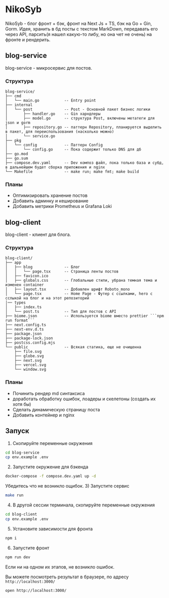 # NikoSyb

NikoSyb - блог фронт + бэк, фронт на Next Js + TS, бэк на Go + Gin, Gorm. Идея, хранить в бд посты с текстом MarkDown, передавать его через API, парсить(я нашел какую-то либу, но она чет не очень) на фронте и рендерить.

## blog-service

blog-service - микросервис для постов.

### Структура
```
blog-service/
├── cmd
│   └── main.go           -- Entry point
├── internal
│   └── post              -- Post - Основной пакет бизнес логики
│       ├── handler.go    -- Gin харндлеры
│       ├── model.go      -- структура Post, включены метатеги для json и gorm
│       ├── repository.go -- паттерн Repository, планируется выделить в пакет, для переиспользования (насколько можно)
│       └── service.go
├── pkg
│   └── config            -- Паттерн Config
│       └── config.go     -- Пока содержит только DNS для дб
├── go.mod               
├── go.sum
├── compose.dev.yaml      -- Dev композ файл, пока только база и субд, в дальнейшем будет сборка приложения и nginx
└── Makefile              -- make run; make fmt; make build
```
### Планы

- Оптимизировать хранение постов
- Добавить админку и кеширование
- Добавить метрики Prometheus и Grafana Loki

## blog-client

blog-client - клиент для блога.

### Структура
```
blog-client/
├── app
│   ├── blog              -- Блог
│   │   └── page.tsx      -- Страница ленты постов
│   ├── favicon.ico
│   ├── globals.css       -- Глобальные стили, убрана темная тема и изменен container
│   ├── layout.tsx        -- Добавлен шрифт Roboto_mono
│   └── page.tsx          -- Home Page - Футер с ссылками, hero с сслыкой на блог и на этот репозиторий
│── types
│   ├── index.ts          
│   └── post.ts           -- Тип для постов с API
├── biome.json            -- Используется biome вместо prettier ```npm run format```
├── next.config.ts
├── next-env.d.ts
├── package.json
├── package-lock.json
├── postcss.config.mjs
└── public                -- Всякая статика, еще не очищенна
    ├── file.svg
    ├── globe.svg
    ├── next.svg
    ├── vercel.svg
    └── window.svg
```
### Планы

- Починить рендер md синтаксиса
- доработать обработку ошибок, лоадеры и скелетоны (создать их хотя бы)
- Сделать динамическую страницу поста
- Добавить контейнер и nginx

## Запуск

1) Скопируйте переменные окружения
```sh
cd blog-service
cp env.example .env
```
2) Запустите окружение для бэкенда
```sh
docker-compose -f compose.dev.yaml up -d
```
Убедитесь что не возникло ощибок.
3) Запустите сервис
```sh
make run
```
4) В другой сессии терминала, скопируйте переменные окружения
```sh
cd blog-client
cp env.example .env
```
5) Установите зависимости для фронта
```sh
npm i
``` 
6) Запустите фронт
```sh
npm run dev
```
Если ни на одном их этапов, не возникло ошибок.

Вы можете посмотреть результат в браузере, по адресу ```http://localhost:3000/```
```sh
open http://localhost:3000/
```